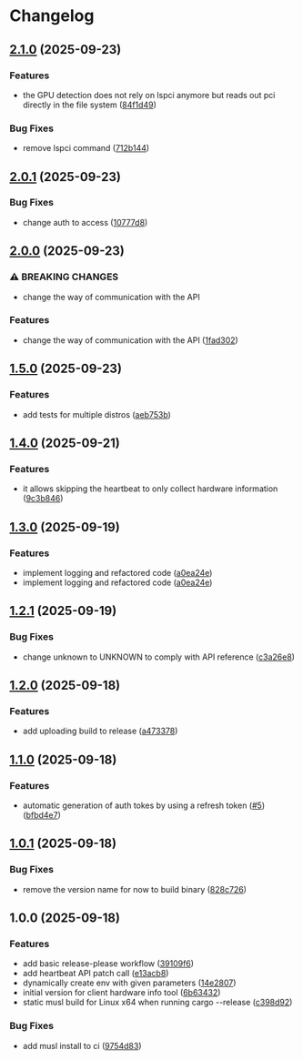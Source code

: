 # Changelog

## [2.1.0](https://github.com/exalsius/client-hw-info/compare/v2.0.1...v2.1.0) (2025-09-23)


### Features

* the GPU detection does not rely on lspci anymore but reads out pci directly in the file system ([84f1d49](https://github.com/exalsius/client-hw-info/commit/84f1d49f632576524eb30ac9eb46f047bea02eeb))


### Bug Fixes

* remove lspci command ([712b144](https://github.com/exalsius/client-hw-info/commit/712b144300bf5adc8bc1533a0ff975b411b40838))

## [2.0.1](https://github.com/exalsius/client-hw-info/compare/v2.0.0...v2.0.1) (2025-09-23)


### Bug Fixes

* change auth to access ([10777d8](https://github.com/exalsius/client-hw-info/commit/10777d8b061b7672a80c0b7aebaa07f681b1f990))

## [2.0.0](https://github.com/exalsius/client-hw-info/compare/v1.5.0...v2.0.0) (2025-09-23)


### ⚠ BREAKING CHANGES

* change the way of communication with the API

### Features

* change the way of communication with the API ([1fad302](https://github.com/exalsius/client-hw-info/commit/1fad302bd1bfb0d0caf8910788fd04026ca03819))

## [1.5.0](https://github.com/exalsius/client-hw-info/compare/v1.4.0...v1.5.0) (2025-09-23)


### Features

* add tests for multiple distros ([aeb753b](https://github.com/exalsius/client-hw-info/commit/aeb753b4c49712105d3bdd5b3426d6c9d5a21bc1))

## [1.4.0](https://github.com/exalsius/client-hw-info/compare/v1.3.0...v1.4.0) (2025-09-21)


### Features

* it allows skipping the heartbeat to only collect hardware information ([9c3b846](https://github.com/exalsius/client-hw-info/commit/9c3b846e3393bcd313e3c7a0ece4b85005bcedd8))

## [1.3.0](https://github.com/exalsius/client-hw-info/compare/v1.2.1...v1.3.0) (2025-09-19)


### Features

* implement logging and refactored code ([a0ea24e](https://github.com/exalsius/client-hw-info/commit/a0ea24e39ec9887efad20088c7eaecff149772ae))
* implement logging and refactored code ([a0ea24e](https://github.com/exalsius/client-hw-info/commit/a0ea24e39ec9887efad20088c7eaecff149772ae))

## [1.2.1](https://github.com/exalsius/client-hw-info/compare/v1.2.0...v1.2.1) (2025-09-19)


### Bug Fixes

* change unknown to UNKNOWN to comply with API reference ([c3a26e8](https://github.com/exalsius/client-hw-info/commit/c3a26e8966210615cee7b4c23a1779c59d61269e))

## [1.2.0](https://github.com/exalsius/client-hw-info/compare/v1.1.1...v1.2.0) (2025-09-18)


### Features

* add uploading build to release ([a473378](https://github.com/exalsius/client-hw-info/commit/a4733782cde6deb242205b7f8745dd9323548f09))

## [1.1.0](https://github.com/exalsius/client-hw-info/compare/v1.0.1...v1.1.0) (2025-09-18)


### Features

* automatic generation of auth tokes by using a refresh token ([#5](https://github.com/exalsius/client-hw-info/issues/5)) ([bfbd4e7](https://github.com/exalsius/client-hw-info/commit/bfbd4e77120ea50489c56dd7c969c472a8bdeb58))

## [1.0.1](https://github.com/exalsius/client-hw-info/compare/v1.0.0...v1.0.1) (2025-09-18)


### Bug Fixes

* remove the version name for now to build binary ([828c726](https://github.com/exalsius/client-hw-info/commit/828c7260fc7462ca24dcbf01678b61c769782952))

## 1.0.0 (2025-09-18)


### Features

* add basic release-please workflow ([39109f6](https://github.com/exalsius/client-hw-info/commit/39109f613e44718adbf6e9944098319b1620e9ff))
* add heartbeat API patch call ([e13acb8](https://github.com/exalsius/client-hw-info/commit/e13acb80145f750afad388bd84d934ca940718f8))
* dynamically create env with given parameters ([14e2807](https://github.com/exalsius/client-hw-info/commit/14e28070304ad990729d66c44e1dd96867134842))
* initial version for client hardware info tool ([6b63432](https://github.com/exalsius/client-hw-info/commit/6b634324d19350bf3a3a46b0f478234a8e78ab58))
* static musl build for Linux x64 when running cargo --release ([c398d92](https://github.com/exalsius/client-hw-info/commit/c398d92490c75d054205af30ca8aec4632508603))


### Bug Fixes

* add musl install to ci ([9754d83](https://github.com/exalsius/client-hw-info/commit/9754d830f3ca4769de55136794cfef2d7346bfc3))
